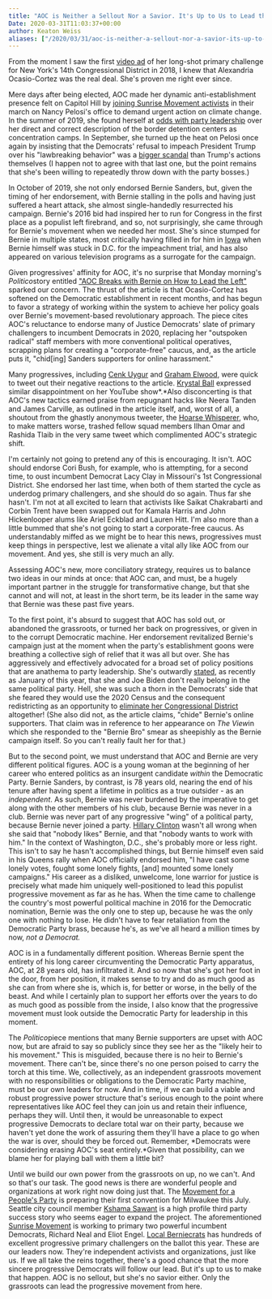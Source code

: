 ```yaml
---
title: "AOC is Neither a Sellout Nor a Savior. It's Up to Us to Lead the Progressive Movement."
Date: 2020-03-31T11:03:37+00:00
author: Keaton Weiss
aliases: ["/2020/03/31/aoc-is-neither-a-sellout-nor-a-savior-its-up-to-us-to-lead-the-progressive-movement"]
---
```


From the moment I saw the first [video ad](https://www.youtube.com/watch?v=rq3QXIVR0bs) of her long-shot primary challenge for New York's 14th Congressional District in 2018, I knew that Alexandria Ocasio-Cortez was the real deal. She's proven me right ever since.

Mere days after being elected, AOC made her dynamic anti-establishment presence felt on Capitol Hill by [joining Sunrise Movement activists](https://www.vox.com/energy-and-environment/2018/11/14/18094452/alexandria-ocasio-cortez-nancy-pelosi-protest-climate-change-2020) in their march on Nancy Pelosi's office to demand urgent action on climate change. In the summer of 2019, she found herself at [odds with party leadership](https://www.foxnews.com/politics/pelosi-refuses-to-say-if-she-agrees-with-aoc-concentration-camp-comments) over her direct and correct description of the border detention centers as concentration camps. In September, she turned up the heat on Pelosi once again by insisting that the Democrats' refusal to impeach President Trump over his "lawbreaking behavior" was a [bigger scandal](https://www.usatoday.com/story/news/politics/2019/09/22/aoc-says-bigger-scandal-than-ukraine-dems-refusal-impeach-trump/2410671001/) than Trump's actions themselves (I happen not to agree with that last one, but the point remains that she's been willing to repeatedly throw down with the party bosses.)

In October of 2019, she not only endorsed Bernie Sanders, but, given the timing of her endorsement, with Bernie stalling in the polls and having just suffered a heart attack, she almost single-handedly resurrected his campaign. Bernie's 2016 bid had inspired her to run for Congress in the first place as a populist left firebrand, and so, not surprisingly, she came through for Bernie's movement when we needed her most. She's since stumped for Bernie in multiple states, most critically having filled in for him in [Iowa](https://www.buzzfeednews.com/article/nidhiprakash/aoc-bernie-sanders-iowa) when Bernie himself was stuck in D.C. for the impeachment trial, and has also appeared on various television programs as a surrogate for the campaign.

Given progressives' affinity for AOC, it's no surprise that Monday morning's *Politico*story entitled ["AOC Breaks with Bernie on How to Lead the Left"](https://www.politico.com/news/2020/03/30/new-aoc-divides-the-left-150767) sparked our concern. The thrust of the article is that Ocasio-Cortez has softened on the Democratic establishment in recent months, and has begun to favor a strategy of working within the system to achieve her policy goals over Bernie's movement-based revolutionary approach. The piece cites AOC's reluctance to endorse many of Justice Democrats' slate of primary challengers to incumbent Democrats in 2020, replacing her "outspoken radical" staff members with more conventional political operatives, scrapping plans for creating a "corporate-free" caucus, and, as the article puts it, "chid[ing] Sanders supporters for online harassment."

Many progressives, including [Cenk Uygur](https://twitter.com/cenkuygur/status/1244631725881184257) and [Graham Elwood](https://twitter.com/grahamelwood/status/1244678082981576714), were quick to tweet out their negative reactions to the article. [Krystal Ball](https://www.youtube.com/watch?v=cF-vtpHU0-4) expressed similar disappointment on her YouTube show*.*Also disconcerting is that AOC's new tactics earned praise from repugnant hacks like Neera Tanden and James Carville, as outlined in the article itself, and, worst of all, a shoutout from the ghastly anonymous tweeter, the [Hoarse Whisperer](https://twitter.com/HoarseWisperer/status/1244672241289265153), who, to make matters worse, trashed fellow squad members Ilhan Omar and Rashida Tlaib in the very same tweet which complimented AOC's strategic shift.

I'm certainly not going to pretend any of this is encouraging. It isn't. AOC should endorse Cori Bush, for example, who is attempting, for a second time, to oust incumbent Democrat Lacy Clay in Missouri's 1st Congressional District. She endorsed her last time, when both of them started the cycle as underdog primary challengers, and she should do so again. Thus far she hasn't. I'm not at all excited to learn that activists like Saikat Chakrabarti and Corbin Trent have been swapped out for Kamala Harris and John Hickenlooper alums like Ariel Eckblad and Lauren Hitt. I'm also more than a little bummed that she's not going to start a corporate-free caucus. As understandably miffed as we might be to hear this news, progressives must keep things in perspective, lest we alienate a vital ally like AOC from our movement. And yes, she still is very much an ally.

Assessing AOC's new, more conciliatory strategy, requires us to balance two ideas in our minds at once: that AOC can, and must, be a hugely important partner in the struggle for transformative change, but that she cannot and will not, at least in the short term, be its leader in the same way that Bernie was these past five years.

To the first point, it's absurd to suggest that AOC has sold out, or abandoned the grassroots, or turned her back on progressives, or given in to the corrupt Democratic machine. Her endorsement revitalized Bernie's campaign just at the moment when the party's establishment goons were breathing a collective sigh of relief that it was all but over. She has aggressively and effectively advocated for a broad set of policy positions that are anathema to party leadership. She's outwardly [stated](https://www.politico.com/news/2020/01/06/alexandria-ocasio-cortez-joe-biden-not-same-party-094642), as recently as January of this year, that she and Joe Biden don't really belong in the same political party. Hell, she was such a thorn in the Democrats' side that she feared they would use the 2020 Census and the consequent redistricting as an opportunity to [eliminate her Congressional District](https://theintercept.com/2019/02/09/ocasio-cortez-district-redistricting-2020/) altogether! (She also did not, as the article claims, "chide" Bernie's online supporters. That claim was in reference to her appearance on *The View*in which she responded to the "Bernie Bro" smear as sheepishly as the Bernie campaign itself. So you can't really fault her for that.)

But to the second point, we must understand that AOC and Bernie are very different political figures. AOC is a young woman at the beginning of her career who entered politics as an insurgent candidate *within* the Democratic Party. Bernie Sanders, by contrast, is 78 years old, nearing the end of his tenure after having spent a lifetime in politics as a true outsider - as an *independent*. As such, Bernie was never burdened by the imperative to get along with the other members of his club, because Bernie was never in a club. Bernie was never part of any progressive "wing" of a political party, because Bernie never joined a party. [Hillary Clinton](https://www.theguardian.com/us-news/2020/jan/21/hillary-clinton-bernie-sanders-nobody-likes-him-hulu-documentary) wasn't all wrong when she said that "nobody likes" Bernie, and that "nobody wants to work with him." In the context of Washington, D.C., she's probably more or less right. This isn't to say he hasn't accomplished things, but Bernie himself even said in his Queens rally when AOC officially endorsed him, "I have cast some lonely votes, fought some lonely fights, [and] mounted some lonely campaigns." His career as a disliked, unwelcome, lone warrior for justice is precisely what made him uniquely well-positioned to lead this populist progressive movement as far as he has. When the time came to challenge the country's most powerful political machine in 2016 for the Democratic nomination, Bernie was the only one to step up, because he was the only one with nothing to lose. He didn't have to fear retaliation from the Democratic Party brass, because he's, as we've all heard a million times by now, *not a Democrat.*

AOC is in a fundamentally different position. Whereas Bernie spent the entirety of his long career circumventing the Democratic Party apparatus, AOC, at 28 years old, has infiltrated it. And so now that she's got her foot in the door, from her position, it makes sense to try and do as much good as she can from where she is, which is, for better or worse, in the belly of the beast. And while I certainly plan to support her efforts over the years to do as much good as possible from the inside, I also know that the progressive movement must look outside the Democratic Party for leadership in this moment.

The *Politico*piece mentions that many Bernie supporters are upset with AOC now, but are afraid to say so publicly since they see her as the "likely heir to his movement." This is misguided, because there is no heir to Bernie's movement. There can't be, since there's no one person poised to carry the torch at this time. We, collectively, as an independent grassroots movement with no responsibilities or obligations to the Democratic Party machine, must be our own leaders for now. And in time, if we can build a viable and robust progressive power structure that's serious enough to the point where representatives like AOC feel they can join us and retain their influence, perhaps they will. Until then, it would be unreasonable to expect progressive Democrats to declare total war on their party, because we haven't yet done the work of assuring them they'll have a place to go when the war is over, should they be forced out. Remember, *Democrats were considering erasing AOC's seat entirely.*Given that possibility, can we blame her for playing ball with them a little bit?

Until we build our own power from the grassroots on up, no we can't. And so that's our task. The good news is there are wonderful people and organizations at work right now doing just that. The [Movement for a People's Party](https://peoplesparty.org/) is preparing their first convention for Milwaukee this July. Seattle city council member [Kshama Sawant](https://www.seattlemet.com/news-and-city-life/2018/10/are-third-parties-the-future-for-seattle-politics) is a high profile third party success story who seems eager to expand the project. The aforementioned [Sunrise Movement](https://www.politico.com/news/2020/03/25/climate-group-targets-democrats-149498) is working to primary two powerful incumbent Democrats, Richard Neal and Eliot Engel. [Local Berniecrats](https://localberniecrats.com/) has hundreds of excellent progressive primary challengers on the ballot this year. These are our leaders now. They're independent activists and organizations, just like us. If we all take the reins together, there's a good chance that the more sincere progressive Democrats will follow our lead. But it's up to us to make that happen. AOC is no sellout, but she's no savior either. Only the grassroots can lead the progressive movement from here.
